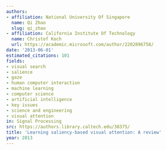 ```yaml
---
authors:
- affiliation: National University Of Singapore
  name: Qi Zhao
  slug: qi_zhao
- affiliation: California Institute Of Technology
  name: Christof Koch
  url: https://academic.microsoft.com/author/2202896758/
date: '2013-06-01'
estimated_citations: 101
fields:
- visual search
- salience
- gaze
- human computer interaction
- machine learning
- computer science
- artificial intelligence
- key issues
- science and engineering
- visual attention
in: Signal Processing
src: https://authors.library.caltech.edu/38375/
title: 'Learning saliency-based visual attention: A review'
year: 2013
---
```

